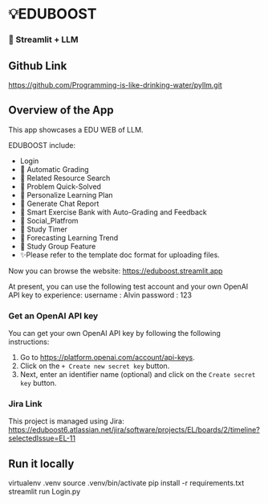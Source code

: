 # 💡EDUBOOST

### 🎈 Streamlit + LLM

## Github Link

https://github.com/Programming-is-like-drinking-water/pyllm.git

## Overview of the App

This app showcases a EDU WEB of LLM.

EDUBOOST include:

- Login
- 🥇 Automatic Grading
- 🔎 Related Resource Search
- 🦜 Problem Quick-Solved
- 🔗 Personalize Learning Plan
- 📝 Generate Chat Report
- 📝 Smart Exercise Bank with Auto-Grading and Feedback
- 📝 Social_Platfrom
- 📝 Study Timer
- 📝 Forecasting Learning Trend
- 📝 Study Group Feature
- ✨Please refer to the template doc format for uploading files.

Now you can browse the website:
https://eduboost.streamlit.app

At present, you can use the following test account and your own OpenAI API key to experience:
username : Alvin
password : 123

### Get an OpenAI API key

You can get your own OpenAI API key by following the following instructions:

1. Go to https://platform.openai.com/account/api-keys.
2. Click on the `+ Create new secret key` button.
3. Next, enter an identifier name (optional) and click on the `Create secret key` button.

### Jira Link

This project is managed using Jira:
https://eduboost6.atlassian.net/jira/software/projects/EL/boards/2/timeline?selectedIssue=EL-11

## Run it locally

virtualenv .venv
source .venv/bin/activate
pip install -r requirements.txt
streamlit run Login.py
